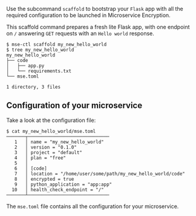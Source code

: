 
Use the subcommand `scaffold` to bootstrap your `Flask` app
with all the required configuration to be launched in Microservice Encryption.

This scaffold command prepares a fresh lite Flask app, with one endpoint on `/` answering
`GET` requests with an `Hello world` response.

```{.bash}
$ mse-ctl scaffold my_new_hello_world
$ tree my_new_hello_world            
my_new_hello_world
├── code
│   ├── app.py
│   └── requirements.txt
└── mse.toml

1 directory, 3 files
```

## Configuration of your microservice

Take a look at the configuration file:

```{.bash}
$ cat my_new_hello_world/mse.toml 
───────┬──────────────────────────────
   1   │ name = "my_new_hello_world"
   2   │ version = "0.1.0"
   3   │ project = "default"
   4   │ plan = "free"
   5   │ 
   6   │ [code]
   7   │ location = "/home/user/some/path/my_new_hello_world/code"
   8   │ encrypted = true
   9   │ python_application = "app:app"
  10   │ health_check_endpoint = "/"
───────┴──────────────────────────────
```

The `mse.toml` file contains all the configuration for your microservice.
